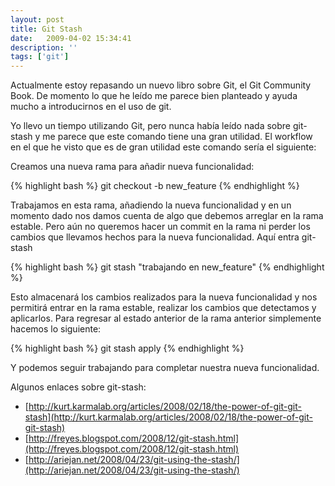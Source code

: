 ```yaml
---
layout: post
title: Git Stash
date:   2009-04-02 15:34:41
description: ''
tags: ['git']
---
```


Actualmente estoy repasando un nuevo libro sobre Git, el Git Community Book. De momento lo que he leído me parece bien planteado y ayuda mucho a introducirnos en el uso de git.

Yo llevo un tiempo utilizando Git, pero nunca había leído nada sobre git-stash y me parece que este comando tiene una gran utilidad. El workflow en el que he visto que es de gran utilidad este comando sería el siguiente:

Creamos una nueva rama para añadir nueva funcionalidad:

{% highlight bash %}
git checkout -b new_feature
{% endhighlight %}

Trabajamos en esta rama, añadiendo la nueva funcionalidad y en un momento dado nos damos cuenta de algo que debemos arreglar en la rama estable. Pero aún no queremos hacer un commit en la rama ni perder los cambios que llevamos hechos para la nueva funcionalidad. Aquí entra git-stash

{% highlight bash %}
git stash "trabajando en new_feature"
{% endhighlight %}

Esto almacenará los cambios realizados para la nueva funcionalidad y nos permitirá entrar en la rama estable, realizar los cambios que detectamos y aplicarlos. Para regresar al estado anterior de la rama anterior simplemente hacemos lo siguiente:

{% highlight bash %}
git stash apply
{% endhighlight %}

Y podemos seguir trabajando para completar nuestra nueva funcionalidad.

Algunos enlaces sobre git-stash:

- [http://kurt.karmalab.org/articles/2008/02/18/the-power-of-git-git-stash](http://kurt.karmalab.org/articles/2008/02/18/the-power-of-git-git-stash)
- [http://freyes.blogspot.com/2008/12/git-stash.html](http://freyes.blogspot.com/2008/12/git-stash.html)
- [http://ariejan.net/2008/04/23/git-using-the-stash/](http://ariejan.net/2008/04/23/git-using-the-stash/)
